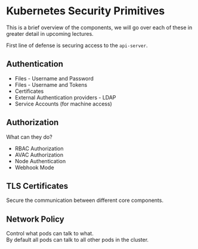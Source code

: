 # Kubernetes Security Primitives

This is a brief overview of the components, we will go over each of these in greater detail in upcoming lectures.

First line of defense is securing access to the `api-server`.

## Authentication

- Files - Username and Password
- Files - Username and Tokens
- Certificates
- External Authentication providers - LDAP
- Service Accounts (for machine access)

## Authorization

What can they do?

- RBAC Authorization
- AVAC Authorization
- Node Authentication
- Webhook Mode

## TLS Certificates

Secure the communication between different core components.

## Network Policy

Control what pods can talk to what.  
By default all pods can talk to all other pods in the cluster.
